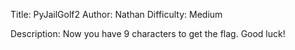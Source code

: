 Title: PyJailGolf2
Author: Nathan
Difficulty: Medium

Description:
Now you have 9 characters to get the flag. Good luck!
